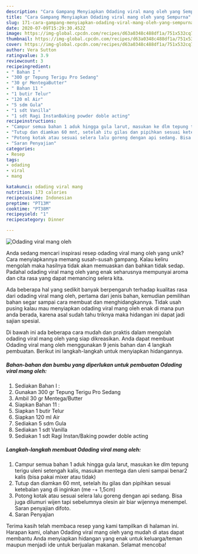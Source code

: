 ```yaml
---
description: "Cara Gampang Menyiapkan Odading viral mang oleh yang Sempurna"
title: "Cara Gampang Menyiapkan Odading viral mang oleh yang Sempurna"
slug: 171-cara-gampang-menyiapkan-odading-viral-mang-oleh-yang-sempurna
date: 2020-07-09T15:29:30.452Z
image: https://img-global.cpcdn.com/recipes/d63a0348c488df1a/751x532cq70/odading-viral-mang-oleh-foto-resep-utama.jpg
thumbnail: https://img-global.cpcdn.com/recipes/d63a0348c488df1a/751x532cq70/odading-viral-mang-oleh-foto-resep-utama.jpg
cover: https://img-global.cpcdn.com/recipes/d63a0348c488df1a/751x532cq70/odading-viral-mang-oleh-foto-resep-utama.jpg
author: Vera Sutton
ratingvalue: 3.9
reviewcount: 3
recipeingredient:
- " Bahan I "
- "300 gr Tepung Terigu Pro Sedang"
- "30 gr MentegaButter"
- " Bahan 11 "
- "1 butir Telur"
- "120 ml Air"
- "5 sdm Gula"
- "1 sdt Vanilla"
- "1 sdt Ragi InstanBaking powder doble acting"
recipeinstructions:
- "Campur semua bahan 1 aduk hingga gula larut, masukan ke dlm tepung terigu uleni setengah kalis, masukan mentega dan uleni sampai benar2 kalis (bisa pakai mixer atau tidak)"
- "Tutup dan diamkan 60 mnt, setelah itu gilas dan pipihkan sesuai ketebalan yang di inginkan (me -+ 1,5cm)"
- "Potong kotak atau sesuai selera lalu goreng dengan api sedang. Bisa juga dilumuri wijen tapi sebelumnya olesin air biar wijennya menempel. Saran penyajian difoto."
- "Saran Penyajian"
categories:
- Resep
tags:
- odading
- viral
- mang

katakunci: odading viral mang 
nutrition: 173 calories
recipecuisine: Indonesian
preptime: "PT13M"
cooktime: "PT38M"
recipeyield: "1"
recipecategory: Dinner

---
```



![Odading viral mang oleh](https://img-global.cpcdn.com/recipes/d63a0348c488df1a/751x532cq70/odading-viral-mang-oleh-foto-resep-utama.jpg)

Anda sedang mencari inspirasi resep odading viral mang oleh yang unik? Cara menyiapkannya memang susah-susah gampang. Kalau keliru mengolah maka hasilnya tidak akan memuaskan dan bahkan tidak sedap. Padahal odading viral mang oleh yang enak seharusnya mempunyai aroma dan cita rasa yang dapat memancing selera kita.



Ada beberapa hal yang sedikit banyak berpengaruh terhadap kualitas rasa dari odading viral mang oleh, pertama dari jenis bahan, kemudian pemilihan bahan segar sampai cara membuat dan menghidangkannya. Tidak usah pusing kalau mau menyiapkan odading viral mang oleh enak di mana pun anda berada, karena asal sudah tahu triknya maka hidangan ini dapat jadi sajian spesial.


Di bawah ini ada beberapa cara mudah dan praktis dalam mengolah odading viral mang oleh yang siap dikreasikan. Anda dapat membuat Odading viral mang oleh menggunakan 9 jenis bahan dan 4 langkah pembuatan. Berikut ini langkah-langkah untuk menyiapkan hidangannya.

<!--inarticleads1-->

##### Bahan-bahan dan bumbu yang diperlukan untuk pembuatan Odading viral mang oleh:

1. Sediakan  Bahan I :
1. Gunakan 300 gr Tepung Terigu Pro Sedang
1. Ambil 30 gr Mentega/Butter
1. Siapkan  Bahan 11 :
1. Siapkan 1 butir Telur
1. Siapkan 120 ml Air
1. Sediakan 5 sdm Gula
1. Sediakan 1 sdt Vanilla
1. Sediakan 1 sdt Ragi Instan/Baking powder doble acting




<!--inarticleads2-->

##### Langkah-langkah membuat Odading viral mang oleh:

1. Campur semua bahan 1 aduk hingga gula larut, masukan ke dlm tepung terigu uleni setengah kalis, masukan mentega dan uleni sampai benar2 kalis (bisa pakai mixer atau tidak)
1. Tutup dan diamkan 60 mnt, setelah itu gilas dan pipihkan sesuai ketebalan yang di inginkan (me -+ 1,5cm)
1. Potong kotak atau sesuai selera lalu goreng dengan api sedang. Bisa juga dilumuri wijen tapi sebelumnya olesin air biar wijennya menempel. Saran penyajian difoto.
1. Saran Penyajian




Terima kasih telah membaca resep yang kami tampilkan di halaman ini. Harapan kami, olahan Odading viral mang oleh yang mudah di atas dapat membantu Anda menyiapkan hidangan yang enak untuk keluarga/teman maupun menjadi ide untuk berjualan makanan. Selamat mencoba!
